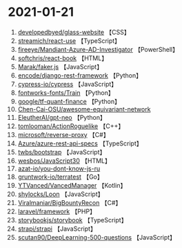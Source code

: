 # 2021-01-21

1. [developedbyed/glass-website](https://github.com/developedbyed/glass-website) 【CSS】
2. [streamich/react-use](https://github.com/streamich/react-use) 【TypeScript】
3. [fireeye/Mandiant-Azure-AD-Investigator](https://github.com/fireeye/Mandiant-Azure-AD-Investigator) 【PowerShell】
4. [softchris/react-book](https://github.com/softchris/react-book) 【HTML】
5. [Marak/faker.js](https://github.com/Marak/faker.js) 【JavaScript】
6. [encode/django-rest-framework](https://github.com/encode/django-rest-framework) 【Python】
7. [cypress-io/cypress](https://github.com/cypress-io/cypress) 【JavaScript】
8. [fontworks-fonts/Train](https://github.com/fontworks-fonts/Train) 【Python】
9. [google/tf-quant-finance](https://github.com/google/tf-quant-finance) 【Python】
10. [Chen-Cai-OSU/awesome-equivariant-network](https://github.com/Chen-Cai-OSU/awesome-equivariant-network) 
11. [EleutherAI/gpt-neo](https://github.com/EleutherAI/gpt-neo) 【Python】
12. [tomlooman/ActionRoguelike](https://github.com/tomlooman/ActionRoguelike) 【C++】
13. [microsoft/reverse-proxy](https://github.com/microsoft/reverse-proxy) 【C#】
14. [Azure/azure-rest-api-specs](https://github.com/Azure/azure-rest-api-specs) 【TypeScript】
15. [twbs/bootstrap](https://github.com/twbs/bootstrap) 【JavaScript】
16. [wesbos/JavaScript30](https://github.com/wesbos/JavaScript30) 【HTML】
17. [azat-io/you-dont-know-js-ru](https://github.com/azat-io/you-dont-know-js-ru) 
18. [gruntwork-io/terratest](https://github.com/gruntwork-io/terratest) 【Go】
19. [YTVanced/VancedManager](https://github.com/YTVanced/VancedManager) 【Kotlin】
20. [shylocks/Loon](https://github.com/shylocks/Loon) 【JavaScript】
21. [Viralmaniar/BigBountyRecon](https://github.com/Viralmaniar/BigBountyRecon) 【C#】
22. [laravel/framework](https://github.com/laravel/framework) 【PHP】
23. [storybookjs/storybook](https://github.com/storybookjs/storybook) 【TypeScript】
24. [strapi/strapi](https://github.com/strapi/strapi) 【JavaScript】
25. [scutan90/DeepLearning-500-questions](https://github.com/scutan90/DeepLearning-500-questions) 【JavaScript】
